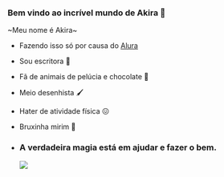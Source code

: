 ### Bem vindo ao incrível mundo de Akira 🌟

~Meu nome é Akira~

- Fazendo isso só por causa do [Alura](https://cursos.alura.com.br/)
- Sou escritora 📖
- Fã de animais de pelúcia e chocolate 🙂
- Meio desenhista 🖌️
- Hater de atividade física 😖
- Bruxinha mirim 🌙

- ### A verdadeira magia está em ajudar e fazer o bem.

  ![](https://media1.tenor.com/m/ZjpIfUTqyNYAAAAd/nejire-hado-anime.gif)
